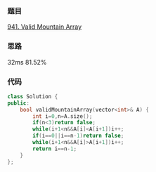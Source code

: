 ### 题目
[941. Valid Mountain Array](https://leetcode-cn.com/problems/valid-mountain-array/submissions/)
### 思路
32ms 81.52%


### 代码
```c++
class Solution {
public:
    bool validMountainArray(vector<int>& A) {
        int i=0,n=A.size();
        if(n<3)return false;
        while(i+1<n&&A[i]<A[i+1])i++;
        if(i==0||i==n-1)return false;
        while(i+1<n&&A[i]>A[i+1])i++;
        return i==n-1;
    }
};
```
